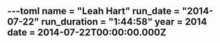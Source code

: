 ---toml
name = "Leah Hart"
run_date = "2014-07-22"
run_duration = "1:44:58"
year = 2014
date = 2014-07-22T00:00:00.000Z
---


